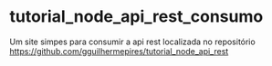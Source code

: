 # tutorial_node_api_rest_consumo

Um site simpes para consumir a api rest localizada no repositório https://github.com/gguilhermepires/tutorial_node_api_rest